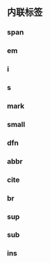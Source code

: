 ## 内联标签

### span

### em

### i

### s

### mark

### small

### dfn

### abbr

### cite

### br

### sup

### sub

### ins





